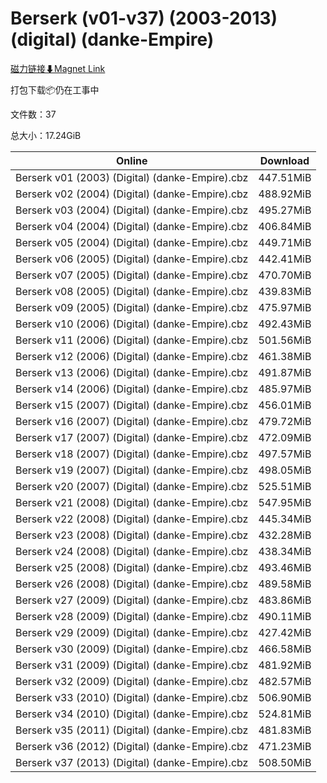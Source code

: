 # Berserk (v01-v37) (2003-2013) (digital) (danke-Empire)

[磁力链接⬇Magnet Link](magnet:?xt=urn:btih:c60ead941da48eb73bb05078c8b37a522dc840e6&dn=Berserk%20%28v01-v37%29%20%282003-2013%29%20%28digital%29%20%28danke-Empire%29)

打包下载📦仍在工事中

文件数：37

总大小：17.24GiB

Online | Download
--- | ---
Berserk v01 (2003) (Digital) (danke-Empire).cbz | 447.51MiB
Berserk v02 (2004) (Digital) (danke-Empire).cbz | 488.92MiB
Berserk v03 (2004) (Digital) (danke-Empire).cbz | 495.27MiB
Berserk v04 (2004) (Digital) (danke-Empire).cbz | 406.84MiB
Berserk v05 (2004) (Digital) (danke-Empire).cbz | 449.71MiB
Berserk v06 (2005) (Digital) (danke-Empire).cbz | 442.41MiB
Berserk v07 (2005) (Digital) (danke-Empire).cbz | 470.70MiB
Berserk v08 (2005) (Digital) (danke-Empire).cbz | 439.83MiB
Berserk v09 (2005) (Digital) (danke-Empire).cbz | 475.97MiB
Berserk v10 (2006) (Digital) (danke-Empire).cbz | 492.43MiB
Berserk v11 (2006) (Digital) (danke-Empire).cbz | 501.56MiB
Berserk v12 (2006) (Digital) (danke-Empire).cbz | 461.38MiB
Berserk v13 (2006) (Digital) (danke-Empire).cbz | 491.87MiB
Berserk v14 (2006) (Digital) (danke-Empire).cbz | 485.97MiB
Berserk v15 (2007) (Digital) (danke-Empire).cbz | 456.01MiB
Berserk v16 (2007) (Digital) (danke-Empire).cbz | 479.72MiB
Berserk v17 (2007) (Digital) (danke-Empire).cbz | 472.09MiB
Berserk v18 (2007) (Digital) (danke-Empire).cbz | 497.57MiB
Berserk v19 (2007) (Digital) (danke-Empire).cbz | 498.05MiB
Berserk v20 (2007) (Digital) (danke-Empire).cbz | 525.51MiB
Berserk v21 (2008) (Digital) (danke-Empire).cbz | 547.95MiB
Berserk v22 (2008) (Digital) (danke-Empire).cbz | 445.34MiB
Berserk v23 (2008) (Digital) (danke-Empire).cbz | 432.28MiB
Berserk v24 (2008) (Digital) (danke-Empire).cbz | 438.34MiB
Berserk v25 (2008) (Digital) (danke-Empire).cbz | 493.46MiB
Berserk v26 (2008) (Digital) (danke-Empire).cbz | 489.58MiB
Berserk v27 (2009) (Digital) (danke-Empire).cbz | 483.86MiB
Berserk v28 (2009) (Digital) (danke-Empire).cbz | 490.11MiB
Berserk v29 (2009) (Digital) (danke-Empire).cbz | 427.42MiB
Berserk v30 (2009) (Digital) (danke-Empire).cbz | 466.58MiB
Berserk v31 (2009) (Digital) (danke-Empire).cbz | 481.92MiB
Berserk v32 (2009) (Digital) (danke-Empire).cbz | 482.57MiB
Berserk v33 (2010) (Digital) (danke-Empire).cbz | 506.90MiB
Berserk v34 (2010) (Digital) (danke-Empire).cbz | 524.81MiB
Berserk v35 (2011) (Digital) (danke-Empire).cbz | 481.83MiB
Berserk v36 (2012) (Digital) (danke-Empire).cbz | 471.23MiB
Berserk v37 (2013) (Digital) (danke-Empire).cbz | 508.50MiB